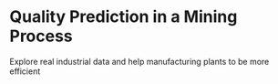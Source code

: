 # Quality Prediction in a Mining Process
 Explore real industrial data and help manufacturing plants to be more efficient
